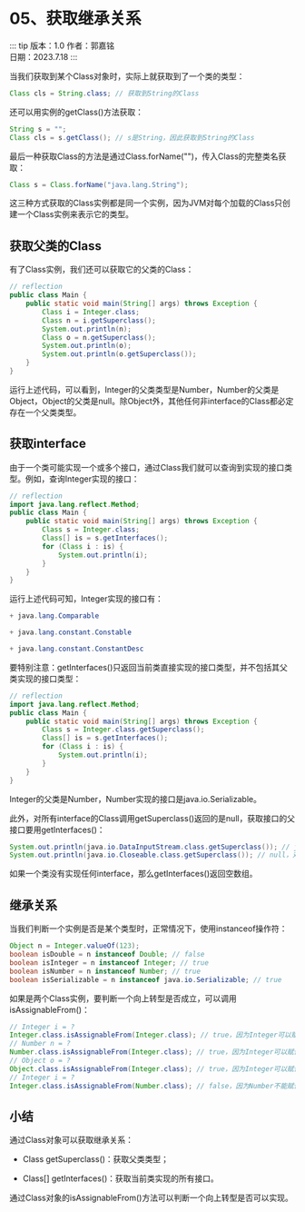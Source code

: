 # 05、获取继承关系

::: tip 版本：1.0
作者：郭嘉铭
</br>
日期：2023.7.18
:::

当我们获取到某个Class对象时，实际上就获取到了一个类的类型：

```java
Class cls = String.class; // 获取到String的Class
```

还可以用实例的getClass()方法获取：

```java
String s = "";
Class cls = s.getClass(); // s是String，因此获取到String的Class
```

最后一种获取Class的方法是通过Class.forName("")，传入Class的完整类名获取：

```java
Class s = Class.forName("java.lang.String");
```

这三种方式获取的Class实例都是同一个实例，因为JVM对每个加载的Class只创建一个Class实例来表示它的类型。

## 获取父类的Class

有了Class实例，我们还可以获取它的父类的Class：

```java
// reflection
public class Main {
    public static void main(String[] args) throws Exception {
        Class i = Integer.class;
        Class n = i.getSuperclass();
        System.out.println(n);
        Class o = n.getSuperclass();
        System.out.println(o);
        System.out.println(o.getSuperclass());
    }
}
```

运行上述代码，可以看到，Integer的父类类型是Number，Number的父类是Object，Object的父类是null。除Object外，其他任何非interface的Class都必定存在一个父类类型。

## 获取interface

由于一个类可能实现一个或多个接口，通过Class我们就可以查询到实现的接口类型。例如，查询Integer实现的接口：

```java
// reflection
import java.lang.reflect.Method;
public class Main {
    public static void main(String[] args) throws Exception {
        Class s = Integer.class;
        Class[] is = s.getInterfaces();
        for (Class i : is) {
            System.out.println(i);
        }
    }
}
```

运行上述代码可知，Integer实现的接口有：

```java
+ java.lang.Comparable

+ java.lang.constant.Constable

+ java.lang.constant.ConstantDesc
```

要特别注意：getInterfaces()只返回当前类直接实现的接口类型，并不包括其父类实现的接口类型：

```java
// reflection
import java.lang.reflect.Method;
public class Main {
    public static void main(String[] args) throws Exception {
        Class s = Integer.class.getSuperclass();
        Class[] is = s.getInterfaces();
        for (Class i : is) {
            System.out.println(i);
        }
    }
}
```

Integer的父类是Number，Number实现的接口是java.io.Serializable。

此外，对所有interface的Class调用getSuperclass()返回的是null，获取接口的父接口要用getInterfaces()：

```java
System.out.println(java.io.DataInputStream.class.getSuperclass()); // java.io.FilterInputStream，因为DataInputStream继承自FilterInputStream
System.out.println(java.io.Closeable.class.getSuperclass()); // null，对接口调用getSuperclass()总是返回null，获取接口的父接口要用getInterfaces()
```

如果一个类没有实现任何interface，那么getInterfaces()返回空数组。

## 继承关系

当我们判断一个实例是否是某个类型时，正常情况下，使用instanceof操作符：

```java
Object n = Integer.valueOf(123);
boolean isDouble = n instanceof Double; // false
boolean isInteger = n instanceof Integer; // true
boolean isNumber = n instanceof Number; // true
boolean isSerializable = n instanceof java.io.Serializable; // true
```

如果是两个Class实例，要判断一个向上转型是否成立，可以调用isAssignableFrom()：

```java
// Integer i = ?
Integer.class.isAssignableFrom(Integer.class); // true，因为Integer可以赋值给Integer
// Number n = ?
Number.class.isAssignableFrom(Integer.class); // true，因为Integer可以赋值给Number
// Object o = ?
Object.class.isAssignableFrom(Integer.class); // true，因为Integer可以赋值给Object
// Integer i = ?
Integer.class.isAssignableFrom(Number.class); // false，因为Number不能赋值给Integer
```

## 小结

通过Class对象可以获取继承关系：

+ Class getSuperclass()：获取父类类型；

+ Class[] getInterfaces()：获取当前类实现的所有接口。

通过Class对象的isAssignableFrom()方法可以判断一个向上转型是否可以实现。
